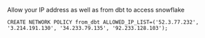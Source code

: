 Allow your IP address as well as from dbt to access snowflake
```
CREATE NETWORK POLICY from_dbt ALLOWED_IP_LIST=('52.3.77.232', '3.214.191.130', '34.233.79.135', '92.233.128.103');
```
